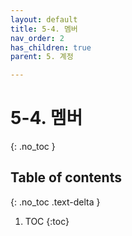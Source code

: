 ```yaml
---
layout: default
title: 5-4. 멤버
nav_order: 2
has_children: true
parent: 5. 계정

---
```


# 5-4. 멤버
{: .no_toc }

## Table of contents
{: .no_toc .text-delta }

1. TOC
{:toc}

